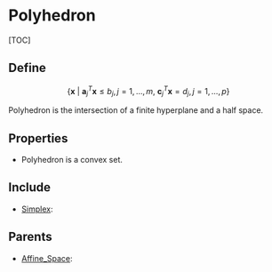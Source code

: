 # Polyhedron

[TOC]

## Define

$$
\{\boldsymbol x \ |\ \boldsymbol a_j^T \boldsymbol x ≤ b_j, j = 1,...,m,\ \boldsymbol c_j^T \boldsymbol x = d_j, j = 1,...,p\}
$$

Polyhedron is the intersection of a finite hyperplane and a half space.

## Properties

- Polyhedron is a convex set.

## Include

- [Simplex](./Simplex.md): 

## Parents

- [Affine_Space](./Affine_Space.md): 

